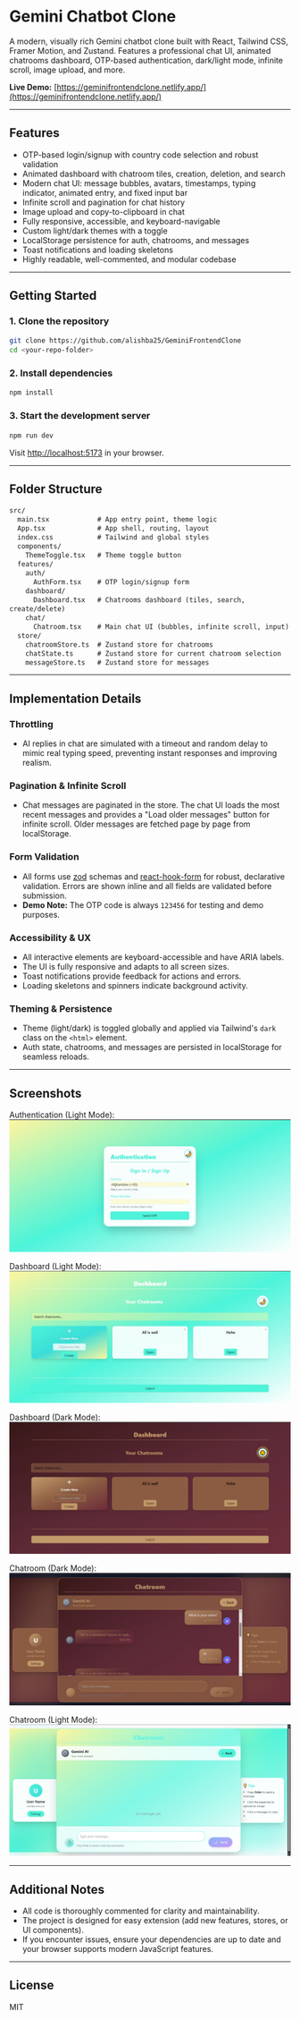 # Gemini Chatbot Clone

A modern, visually rich Gemini chatbot clone built with React, Tailwind CSS, Framer Motion, and Zustand. Features a professional chat UI, animated chatrooms dashboard, OTP-based authentication, dark/light mode, infinite scroll, image upload, and more.

**Live Demo:** [https://geminifrontendclone.netlify.app/](https://geminifrontendclone.netlify.app/)

---

## Features
- OTP-based login/signup with country code selection and robust validation
- Animated dashboard with chatroom tiles, creation, deletion, and search
- Modern chat UI: message bubbles, avatars, timestamps, typing indicator, animated entry, and fixed input bar
- Infinite scroll and pagination for chat history
- Image upload and copy-to-clipboard in chat
- Fully responsive, accessible, and keyboard-navigable
- Custom light/dark themes with a toggle
- LocalStorage persistence for auth, chatrooms, and messages
- Toast notifications and loading skeletons
- Highly readable, well-commented, and modular codebase

---

## Getting Started

### 1. Clone the repository
```sh
git clone https://github.com/alishba25/GeminiFrontendClone
cd <your-repo-folder>
```

### 2. Install dependencies
```sh
npm install
```

### 3. Start the development server
```sh
npm run dev
```
Visit [http://localhost:5173](http://localhost:5173) in your browser.

---

## Folder Structure

```
src/
  main.tsx            # App entry point, theme logic
  App.tsx             # App shell, routing, layout
  index.css           # Tailwind and global styles
  components/
    ThemeToggle.tsx   # Theme toggle button
  features/
    auth/
      AuthForm.tsx    # OTP login/signup form
    dashboard/
      Dashboard.tsx   # Chatrooms dashboard (tiles, search, create/delete)
    chat/
      Chatroom.tsx    # Main chat UI (bubbles, infinite scroll, input)
  store/
    chatroomStore.ts  # Zustand store for chatrooms
    chatState.ts      # Zustand store for current chatroom selection
    messageStore.ts   # Zustand store for messages
```

---

## Implementation Details

### Throttling
- AI replies in chat are simulated with a timeout and random delay to mimic real typing speed, preventing instant responses and improving realism.

### Pagination & Infinite Scroll
- Chat messages are paginated in the store. The chat UI loads the most recent messages and provides a "Load older messages" button for infinite scroll. Older messages are fetched page by page from localStorage.

### Form Validation
- All forms use [zod](https://zod.dev/) schemas and [react-hook-form](https://react-hook-form.com/) for robust, declarative validation. Errors are shown inline and all fields are validated before submission.
- **Demo Note:** The OTP code is always `123456` for testing and demo purposes.

### Accessibility & UX
- All interactive elements are keyboard-accessible and have ARIA labels.
- The UI is fully responsive and adapts to all screen sizes.
- Toast notifications provide feedback for actions and errors.
- Loading skeletons and spinners indicate background activity.

### Theming & Persistence
- Theme (light/dark) is toggled globally and applied via Tailwind's `dark` class on the `<html>` element.
- Auth state, chatrooms, and messages are persisted in localStorage for seamless reloads.

---

## Screenshots

Authentication (Light Mode):
![Authentication Light](screenshots/auth-light.png)

Dashboard (Light Mode):
![Dashboard Light](screenshots/dashboard-light.png)

Dashboard (Dark Mode):
![Dashboard Dark](screenshots/dashboard-dark.png)

Chatroom (Dark Mode):
![Chatroom Dark](screenshots/chatroom-dark.png)

Chatroom (Light Mode):
![Chatroom Light](screenshots/chatroom-light.png)

---

## Additional Notes
- All code is thoroughly commented for clarity and maintainability.
- The project is designed for easy extension (add new features, stores, or UI components).
- If you encounter issues, ensure your dependencies are up to date and your browser supports modern JavaScript features.

---

## License
MIT 

